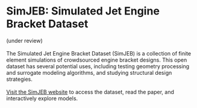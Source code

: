 # SimJEB: Simulated Jet Engine Bracket Dataset
(under review)
<br><br>
The Simulated Jet Engine Bracket Dataset (SimJEB) is a collection of finite element simulations of crowdsourced engine bracket designs. This open dataset has several potential uses, including testing geometry processing and surrogate modeling algorithms, and studying structural design strategies.
<br><br>
[Visit the SimJEB website](https://simjeb.github.io/) to access the dataset, read the paper, and interactively explore models.<br>

